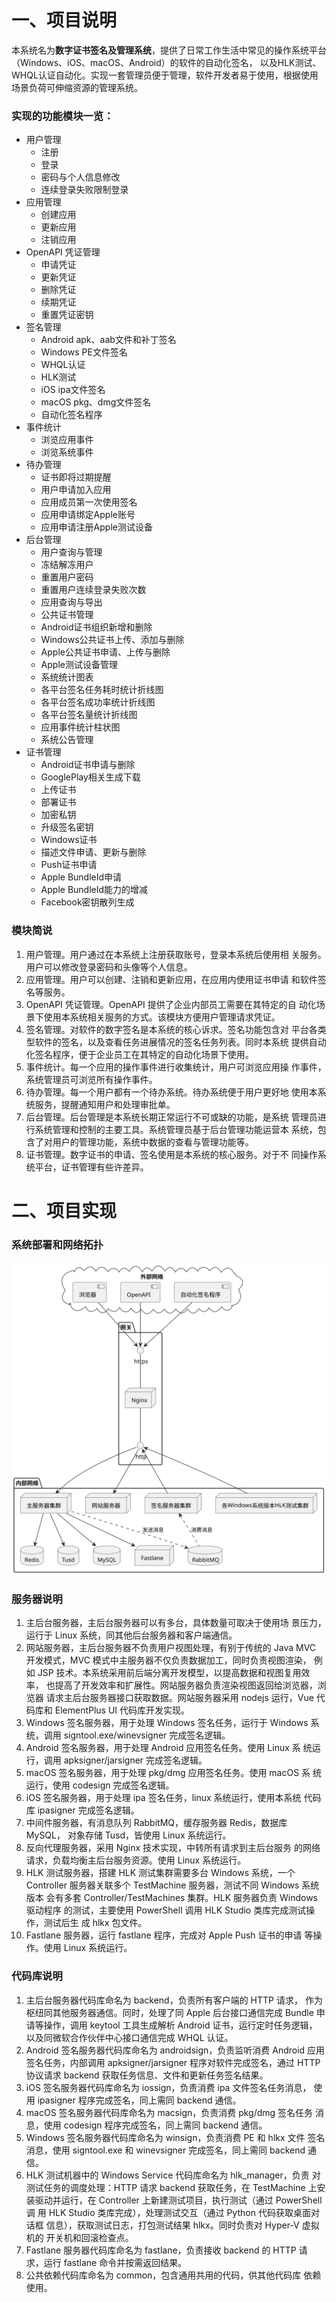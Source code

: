 # 一、项目说明
本系统名为**数字证书签名及管理系统**，提供了日常工作生活中常见的操作系统平台（Windows、iOS、macOS、Android）的软件的自动化签名，
以及HLK测试、WHQL认证自动化。实现一套管理员便于管理，软件开发者易于使用，根据使用场景负荷可伸缩资源的管理系统。
### 实现的功能模块一览：
- 用户管理
  - 注册
  - 登录
  - 密码与个人信息修改
  - 连续登录失败限制登录
- 应用管理
  - 创建应用
  - 更新应用
  - 注销应用
- OpenAPI 凭证管理
  - 申请凭证
  - 更新凭证
  - 删除凭证
  - 续期凭证
  - 重置凭证密钥
- 签名管理
  - Android apk、aab文件和补丁签名
  - Windows PE文件签名
  - WHQL认证
  - HLK测试
  - iOS ipa文件签名
  - macOS pkg、dmg文件签名
  - 自动化签名程序
- 事件统计
  - 浏览应用事件
  - 浏览系统事件
- 待办管理
  - 证书即将过期提醒
  - 用户申请加入应用
  - 应用成员第一次使用签名
  - 应用申请绑定Apple账号
  - 应用申请注册Apple测试设备
- 后台管理
  - 用户查询与管理
  - 冻结解冻用户
  - 重置用户密码
  - 重置用户连续登录失败次数
  - 应用查询与导出
  - 公共证书管理
  - Android证书组织新增和删除
  - Windows公共证书上传、添加与删除
  - Apple公共证书申请、上传与删除
  - Apple测试设备管理
  - 系统统计图表
  - 各平台签名任务耗时统计折线图
  - 各平台签名成功率统计折线图
  - 各平台签名量统计折线图
  - 应用事件统计柱状图
  - 系统公告管理
- 证书管理
  - Android证书申请与删除
  - GooglePlay相关生成下载
  - 上传证书
  - 部署证书
  - 加密私钥
  - 升级签名密钥
  - Windows证书
  - 描述文件申请、更新与删除
  - Push证书申请
  - Apple BundleId申请
  - Apple BundleId能力的增减
  - Facebook密钥散列生成
### 模块简说
1. 用户管理。用户通过在本系统上注册获取账号，登录本系统后使用相
关服务。用户可以修改登录密码和头像等个人信息。
1. 应用管理。用户可以创建、注销和更新应用，在应用内使用证书申请
和软件签名等服务。
1. OpenAPI 凭证管理。OpenAPI 提供了企业内部员工需要在其特定的自
动化场景下使用本系统相关服务的方式。该模块方便用户管理请求凭证。
1. 签名管理。对软件的数字签名是本系统的核心诉求。签名功能包含对
平台各类型软件的签名，以及查看任务进展情况的签名任务列表。同时本系统
提供自动化签名程序，便于企业员工在其特定的自动化场景下使用。
1. 事件统计。每一个应用的操作事件进行收集统计，用户可浏览应用操
作事件，系统管理员可浏览所有操作事件。
1. 待办管理。每一个用户都有一个待办系统。待办系统便于用户更好地
使用本系统服务，提醒通知用户和处理审批单。
1. 后台管理。后台管理是本系统长期正常运行不可或缺的功能，是系统
管理员进行系统管理和控制的主要工具。系统管理员基于后台管理功能运营本
系统，包含了对用户的管理功能，系统中数据的查看与管理功能等。
1. 证书管理。数字证书的申请、签名使用是本系统的核心服务。对于不
同操作系统平台，证书管理有些许差异。

# 二、项目实现
### 系统部署和网络拓扑
![系统部署和网络拓扑](./arch.svg)
### 服务器说明
1. 主后台服务器，主后台服务器可以有多台，具体数量可取决于使用场
景压力，运行于 Linux 系统，同其他后台服务器和客户端通信。
1. 网站服务器，主后台服务器不负责用户视图处理，有别于传统的 Java
MVC 开发模式，MVC 模式中主服务器不仅负责数据加工，同时负责视图渲染，
例如 JSP 技术。本系统采用前后端分离开发模型，以提高数据和视图复用效率，
也提高了开发效率和扩展性。网站服务器负责渲染视图返回给浏览器，浏览器
请求主后台服务器接口获取数据。网站服务器采用 nodejs 运行，Vue 代码库和
ElementPlus UI 代码库开发实现。
1. Windows 签名服务器，用于处理 Windows 签名任务，运行于 Windows
系统，调用 signtool.exe/winevsigner 完成签名逻辑。
1. Android 签名服务器，用于处理 Android 应用签名任务。使用 Linux 系
统运行，调用 apksigner/jarsigner 完成签名逻辑。
1. macOS 签名服务器，用于处理 pkg/dmg 应用签名任务。使用 macOS 系
统运行，使用 codesign 完成签名逻辑。
1. iOS 签名服务器，用于处理 ipa 签名任务，linux 系统运行，使用本系统
代码库 ipasigner 完成签名逻辑。
1. 中间件服务器，有消息队列 RabbitMQ，缓存服务器 Redis，数据库 MySQL，
对象存储 Tusd，皆使用 Linux 系统运行。
1. 反向代理服务器，采用 Nginx 技术实现，中转所有请求到主后台服务
的网络请求，负载均衡主后台服务资源。使用 Linux 系统运行。
1. HLK 测试服务器，搭建 HLK 测试集群需要多台 Windows 系统，一个
Controller 服务器关联多个 TestMachine 服务器，测试不同 Windows 系统版本
会有多套 Controller/TestMachines 集群。HLK 服务器负责 Windows 驱动程序
的测试，主要使用 PowerShell 调用 HLK Studio 类库完成测试操作，测试后生
成 hlkx 包文件。
1. Fastlane 服务器，运行 fastlane 程序，完成对 Apple Push 证书的申请
等操作。使用 Linux 系统运行。
### 代码库说明
1. 主后台服务器代码库命名为 backend，负责所有客户端的 HTTP 请求，
作为枢纽同其他服务器通信。同时，处理了同 Apple 后台接口通信完成 Bundle
申请等操作，调用 keytool 工具生成解析 Android 证书，运行定时任务逻辑，
以及同微软合作伙伴中心接口通信完成 WHQL 认证。
1. Android 签名服务器代码库命名为 androidsign，负责监听消费 Android
应用签名任务，内部调用 apksigner/jarsigner 程序对软件完成签名，通过 HTTP
协议请求 backend 获取任务信息、文件和更新任务签名结果。
1. iOS 签名服务器代码库命名为 iossign，负责消费 ipa 文件签名任务消息，
使用 ipasigner 程序完成签名，同上需同 backend 通信。
1. macOS 签名服务器代码库命名为 macsign，负责消费 pkg/dmg 签名任务
消息，使用 codesign 程序完成签名，同上需同 backend 通信。
1. Windows 签名服务器代码库命名为 winsign，负责消费 PE 和 hlkx 文件
签名消息，使用 signtool.exe 和 winevsigner 完成签名，同上需同 backend 通信。
1. HLK 测试机器中的 Windows Service 代码库命名为 hlk_manager，负责
对测试任务的调度处理：HTTP 请求 backend 获取任务，在 TestMachine 上安
装驱动并运行，在 Controller 上新建测试项目，执行测试（通过 PowerShell 调
用 HLK Studio 类库完成），处理测试交互（通过 Python 代码获取桌面对话框
信息），获取测试日志，打包测试结果 hlkx。同时负责对 Hyper-V 虚拟机的
开关机和回滚检查点。
1. Fastlane 服务器代码库命名为 fastlane，负责接收 backend 的 HTTP 请
求，运行 fastlane 命令并按需返回结果。
1. 公共依赖代码库命名为 common，包含通用共用的代码，供其他代码库
依赖使用。
